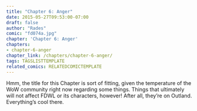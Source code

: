 ```yaml
---
title: "Chapter 6: Anger"
date: 2015-05-27T09:53:00-07:00
draft: false
author: "Rades"
comic: "fd074a.jpg"
chapter: 'Chapter 6: Anger'
chapters:
- chapter-6-anger
chapter_link: /chapters/chapter-6-anger/
tags: TAGSLISTTEMPLATE
related_comics: RELATEDCOMICTEMPLATE
---
```


Hmm, the title for this Chapter is sort of fitting, given the temperature of the WoW community right now regarding some things. Things that ultimately will not affect FDWL or its characters, however! After all, they’re on Outland. Everything’s cool there.

